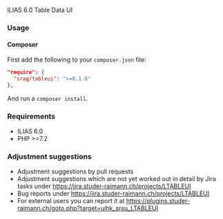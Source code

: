 ILIAS 6.0 Table Data UI

### Usage

#### Composer
First add the following to your `composer.json` file:
```json
"require": {
  "srag/tableui": ">=0.1.0"
},
```
And run a `composer install`.

### Requirements
* ILIAS 6.0
* PHP >=7.2

### Adjustment suggestions
* Adjustment suggestions by pull requests
* Adjustment suggestions which are not yet worked out in detail by Jira tasks under https://jira.studer-raimann.ch/projects/LTABLEUI
* Bug reports under https://jira.studer-raimann.ch/projects/LTABLEUI
* For external users you can report it at https://plugins.studer-raimann.ch/goto.php?target=uihk_srsu_LTABLEUI
